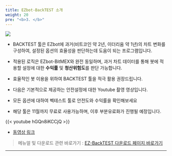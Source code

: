```yaml
---
title: EZbot-BackTEST 소개
weight: 20
pre: "<b>3. </b>"
---
```


![](/picture/Backtest1.png?width=100%&height=50%)

- BACKTEST 툴은 EZbot에 과거(비트코인 약 2년, 이더리움 약 1년)의 차트 변화를 구성하여, 설정된 옵션의 효율성을 판단하는데 도움이 되는 프로그램입니다.

- 적용된 로직은 EZbot-BitMEX와 완전 동일하며, 과거 차트 데이터를 통해 봇에 적용할 설정에 대한 **수익률** 및 **청산위험도**를 판단 가능합니다.

- 효율적인 봇 이용을 위하여 BACKTEST 툴을 적극 활용 권장드립니다.

- 다음은 기본적으로 제공하는 안전설정에 대한 Youtube 촬영 영상입니다.

- 모든 옵션에 대하여 벡테스트 툴로 안전도와 수익률을 확인해보세요

- 해당 툴은 11월까지 무료로 사용가능하며, 이후 부분유료화가 진행될 예정입니다.

{{< youtube hGQn8iKCCjQ >}}
- [동영상 링크](https://www.youtube.com/watch?v=hGQn8iKCCjQ&feature=youtu.be&t=21)

>메뉴얼 및 다운로드 관련 바로가기 : 
[EZ-BackTEST 다운로드 페이지 바로가기](/4_install_file/tester_tool_file/)

---